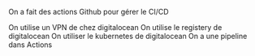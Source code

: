 On a fait des actions Github pour gérer le CI/CD

On utilise un VPN de chez digitalocean 
On utilise le registery de digitalocean
On utiliser le kubernetes de digitalocean
On a une pipeline dans Actions

